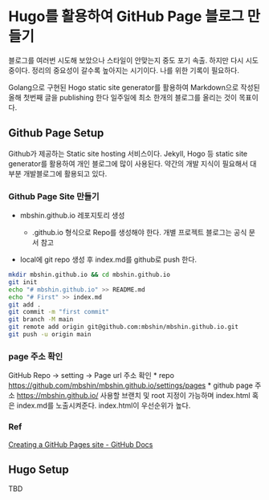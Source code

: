 # Hugo를 활용하여 GitHub Page 블로그 만들기
블로그를 여러번 시도해 보았으나 스타일이 안맞는지 중도 포기 속출. 하지만 다시 시도중이다. 정리의 중요성이 갈수록 높아지는 시기이다.  나를 위한 기록이 필요하다. 

Golang으로 구현된  Hogo static site generator를 활용하여 Markdown으로 작성된 올해 첫번째 글을 publishing 한다  일주일에 최소 한개의 블로그를 올리는 것이 목표이다. 

## Github Page Setup
Github가 제공하는 Static site hosting 서비스이다. Jekyll, Hogo 등 static site generator를 활용하여 개인 블로그에 많이 사용된다. 약간의 개발 지식이 필요해서 대부분 개발블로그에 활용되고 있다. 

### Github Page Site 만들기

* mbshin.github.io 레포지토리 생성 
	* <username>.github.io 형식으로 Repo를 생성해야 한다. 개별 프로젝트 블로그는 공식 문서 참고

* local에 git repo 생성 후 index.md를 github로 push 한다.
```bash
mkdir mbshin.github.io && cd mbshin.github.io
git init
echo "# mbshin.github.io" >> README.md
echo "# First" >> index.md
git add .
git commit -m "first commit"
git branch -M main
git remote add origin git@github.com:mbshin/mbshin.github.io.git
git push -u origin main
```

### page 주소 확인
GitHub Repo -> setting -> Page url 주소 확인
	* repo
	https://github.com/mbshin/mbshin.github.io/settings/pages
	 * github page 주소
	https://mbshin.github.io/
사용할 브랜치 및 root 지정이 가능하며 index.html 혹은 index.md를 노출시켜준다. index.html이 우선순위가 높다.

### Ref
[Creating a GitHub Pages site - GitHub Docs](https://docs.github.com/en/pages/getting-started-with-github-pages/creating-a-github-pages-site)

## Hugo Setup
TBD



